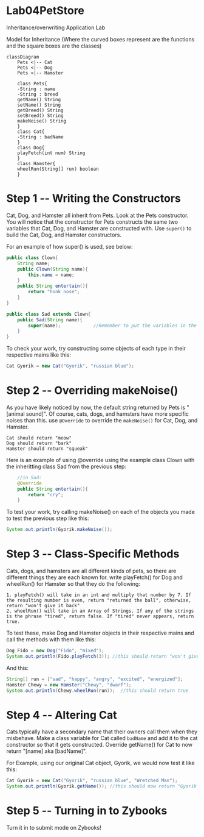 # Lab04PetStore
Inheritance/overwriting Application Lab

Model for Inheritance (Where the curved boxes represent are the functions and the square boxes are the classes)
```mermaid
classDiagram
    Pets <|-- Cat
    Pets <|-- Dog
    Pets <|-- Hamster
    
    class Pets{
    -String : name
    -String : breed
    getName() String
    setName() String
    getBreed() String
    setBreed() String
    makeNoise() String
    }
    class Cat{
    -String : badName
    }
    class Dog{
    playFetch(int num) String
    }
    class Hamster{
    wheelRun(String[] run) boolean
    }
```

# Step 1 -- Writing the Constructors
Cat, Dog, and Hamster all inherit from Pets. Look at the Pets constructor. You will notice that the constructor for Pets constructs the same two variables that Cat, Dog, and Hamster are constructed with. Use `super()` to build the Cat, Dog, and Hamster constructors. 

For an example of how super() is used, see below:
```java
public class Clown{
    String name;
    public Clown(String name){
        this.name = name;
    }
    public String entertain(){
        return "honk nose";
    }
}

public class Sad extends Clown{
    public Sad(String name){
        super(name);            //Remember to put the variables in the exact order they appear in the constructor
    }
}
```

To check your work, try constructing some objects of each type in their respective mains like this:
```java
Cat Gyorik = new Cat("Gyorik", "russian blue");
```
# Step 2 -- Overriding makeNoise()
As you have likely noticed by now, the default string returned by Pets is "\[animal sound]". Of course, cats, dogs, and hamsters have more specific noises than this. use `@Override` to override the `makeNoise()` for Cat, Dog, and Hamster.
```
Cat should return "meow"
Dog should return "bark"
Hamster should return "squeak"
```

Here is an example of using @override using the example class Clown with the inheritting class Sad from the previous step:
```java
    //in Sad:
    @Override
    public String entertain(){
        return "cry";
    }
```
To test your work, try calling makeNoise() on each of the objects you made to test the previous step like this:
```java
System.out.println(Gyorik.makeNoise());
```
# Step 3 -- Class-Specific Methods
Cats, dogs, and hamsters are all different kinds of pets, so there are different things they are each known for. write playFetch() for Dog and wheelRun() for Hamster so that they do the following:
```
1. playFetch() will take in an int and multiply that number by 7. If the resulting number is even, return "returned the ball", otherwise, return "won't give it back"
2. wheelRun() will take in an Array of Strings. If any of the strings is the phrase "tired", return false. If "tired" never appears, return true.
```
To test these, make Dog and Hamster objects in their respective mains and call the methods with them like this:
```java
Dog Fido = new Dog("Fido", "mixed");
System.out.println(Fido.playFetch(3)); //this should return "won't give it back"
```
And this:
```java
String[] run = ["sad", "happy", "angry", "excited", "energized"];
Hamster Chewy = new Hamster("Chewy", "dwarf");
System.out.println(Chewy.wheelRun(run));  //this should return true
```
# Step 4 -- Altering Cat
Cats typically have a secondary name that their owners call them when they misbehave. Make a class variable for Cat called `badName` and add it to the cat constructor so that it gets constructed. Override getName() for Cat to now return "[name] aka [badName]".

For Example, using our original Cat object, Gyorik, we would now test it like this:
```java
Cat Gyorik = new Cat("Gyorik", "russian blue", "Wretched Man");
System.out.println(Gyorik.getName()); //this should now return "Gyorik aka Wretched Man"
```

# Step 5 -- Turning in to Zybooks
Turn it in to submit mode on Zybooks!
